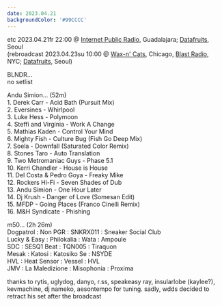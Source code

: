 ```yaml
---
date: 2023.04.21
backgroundColor: '#99CCCC'
---
```


etc 2023.04.21fr 22:00 @ [Internet Public Radio](http://www.internetpublicradio.live/), Guadalajara; [Datafruits](http://www.datafruits.fm/), Seoul  
(rebroadcast 2023.04.23su 10:00 @ [Wax-n' Cats](http://www.twitch.tv/waxncats), Chicago, [Blast Radio](https://blastradio.com/kimochisound), NYC; [Datafruits](http://www.datafruits.fm/), Seoul)  

BLNDR...  
no setlist  

Andu Simion... (52m)  
1\. Derek Carr - Acid Bath (Pursuit Mix)  
2\. Eversines - Whirlpool  
3\. Luke Hess - Polymoon  
4\. Steffi and Virginia - Work A Change  
5\. Mathias Kaden - Control Your Mind  
6\. Mighty Fish - Culture Bug (Fish Go Deep Mix)  
7\. Soela - Downfall (Saturated Color Remix)  
8\. Stones Taro - Auto Translation  
9\. Two Metromaniac Guys - Phase 5.1  
10\. Kerri Chandler - House is House  
11\. Del Costa & Pedro Goya - Freaky Mike  
12\. Rockers Hi-Fi - Seven Shades of Dub  
13\. Andu Simion - One Hour Later  
14\. Dj Krush - Danger of Love (Somesan Edit)  
15\. MFDP - Going Places (Franco Cinelli Remix)  
16\. M&H Syndicate - Phishing  

m50... (2h 26m)  
Dogpatrol : Non PGR : SNKRX011 : Sneaker Social Club  
Lucky & Easy : Philokalia : Wata : Ampoule  
SDC : SESQ1 Beat : TQN005 : Tiraquon  
Mesak : Katosi : Katosiko Se : NSYDE  
HVL : Heat Sensor : Vessel : HVL  
JMV : La Maledizione : Misophonia : Proxima  

thanks to rytis, uglydog, danyo, r.ss, speakeasy ray, insularlobe (kaylee?), kevmachine, dj nameko, aesontempo for tuning. sadly, wdds decided to retract his set after the broadcast